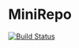 # MiniRepo

[![Build Status](https://travis-ci.org/hexpm/mini_repo.svg?branch=master)](https://travis-ci.org/hexpm/mini_repo)
